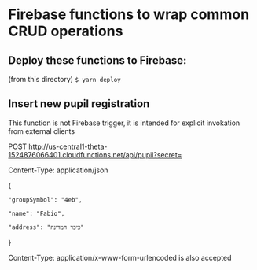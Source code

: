 # Firebase functions to wrap common CRUD operations

## Deploy these functions to Firebase:
(from this directory) <code>$ yarn deploy</code>

## Insert new pupil registration

This function is not Firebase trigger, it is intended for explicit invokation from external clients

POST http://us-central1-theta-1524876066401.cloudfunctions.net/api/pupil?secret=<secret>

Content-Type: application/json

{

	"groupSymbol": "4eb",
	
	"name": "Fabio",
	
	"address": "כיכר המדינה"
	
}

Content-Type: application/x-www-form-urlencoded is also accepted
